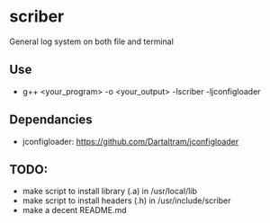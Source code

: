 # scriber
General log system on both file and terminal

## Use
- g++ <your_program> -o <your_output> -lscriber -ljconfigloader

## Dependancies
- jconfigloader: https://github.com/Dartaltram/jconfigloader

## TODO:
- make script to install library (.a) in /usr/local/lib
- make script to install headers (.h) in /usr/include/scriber
- make a decent README.md
